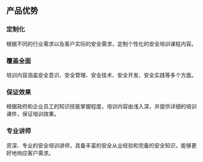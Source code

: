 ## 产品优势

### 定制化

  根据不同的行业需求以及客户实际的安全需求，定制个性化的安全培训课程内容。

### 覆盖全面

  培训内容涵盖安全意识、安全管理、安全技术、安全开发、安全实践等多个方面。

### 保证效果

  根据政府和企业员工的知识技能掌握程度，培训内容由浅入深，并提供详细的培训课件，保证培训效果。

### 专业讲师

  资深、专业的安全培训讲师，具备丰富的安全从业经验和完备的安全知识，能够更好地响应客户需求。

